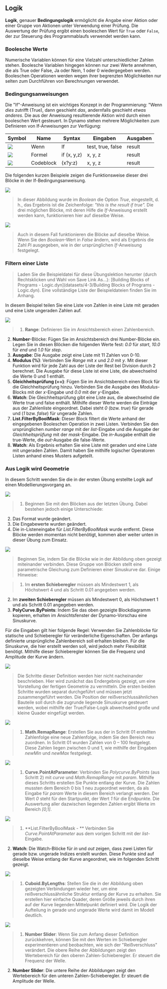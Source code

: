 

## Logik

**Logik**, genauer **Bedingungslogik** ermöglicht die Angabe einer Aktion oder einer Gruppe von Aktionen unter Verwendung einer Prüfung. Die Auswertung der Prüfung ergibt einen booleschen Wert für ```True``` oder ```False```, der zur Steuerung des Programmablaufs verwendet werden kann.

### Boolesche Werte

Numerische Variablen können für eine Vielzahl unterschiedlicher Zahlen stehen. Boolesche Variablen hingegen können nur zwei Werte annehmen, die als True oder False, Ja oder Nein, 1 oder 0 wiedergegeben werden. Booleschen Operationen werden wegen ihrer begrenzten Möglichkeiten nur selten zum Durchführen von Berechnungen verwendet.

### Bedingungsanweisungen

Die "If"-Anweisung ist ein wichtiges Konzept in der Programmierung: "Wenn *dies* zutrifft (True), dann geschieht *das*, andernfalls geschieht *etwas anderes*. Die aus der Anweisung resultierende Aktion wird durch einen booleschen Wert gesteuert. In Dynamo stehen mehrere Möglichkeiten zum Definieren von If-Anweisungen zur Verfügung:

|Symbol|Name|Syntax|Eingaben|Ausgaben|
| -- | -- | -- | -- | -- |
|![](../images/icons/DSCoreNodesUI-Logic-If-Large.jpg)|Wenn|If|test, true, false|result|
|![](../images/icons/DSCoreNodesUI-Formula-Large.jpg)|Formel|if (x, y,z)|x, y, z|result|
|![](../images/icons/Dynamo-Nodes-CodeBlockNodeModel-Large.jpg)|Codeblock|(x?y:z)|x, y, z|result|

Die folgenden kurzen Beispiele zeigen die Funktionsweise dieser drei Blöcke in der If-Bedingungsanweisung.

![](images/4-3/IFs.jpg)

> In dieser Abbildung wurde im *Boolean* die Option *True*, eingestellt, d. h., das Ergebnis ist die Zeichenfolge: *"this is the result if true".* Die drei möglichen Blöcke, mit deren Hilfe die *If*-Anweisung erstellt werden kann, funktionieren hier auf dieselbe Weise.

![](images/4-3/IFs2.jpg)

> Auch in diesem Fall funktionieren die Blöcke auf dieselbe Weise. Wenn Sie den *Boolean*-Wert in *False* ändern, wird als Ergebnis die Zahl *Pi* ausgegeben, wie in der ursprünglichen *If*-Anweisung festgelegt.

### Filtern einer Liste

> Laden Sie die Beispieldatei für diese Übungslektion herunter (durch Rechtsklicken und Wahl von Save Link As...): [Building Blocks of Programs - Logic.dyn](datasets/4-3/Building Blocks of Programs - Logic.dyn). Eine vollständige Liste der Beispieldateien finden Sie im Anhang.

In diesem Beispiel teilen Sie eine Liste von Zahlen in eine Liste mit geraden und eine Liste ungeraden Zahlen auf.

![](images/4-3/01.jpg)

> 1. **Range**: Definieren Sie im Ansichtsbereich einen Zahlenbereich.
2. **Number**-Blöcke: Fügen Sie im Ansichtsbereich drei Number-Blöcke ein. Legen Sie in diesen Blöcken die folgenden Werte fest: *0.0* für *start*, *10.0* für *end* und *1.0* für *step*.
3. **Ausgabe**: Die Ausgabe zeigt eine Liste mit 11 Zahlen von 0-10.
4. **Modulus (%)**: Verbinden Sie *Range* mit *x* und *2.0* mit *y*. Mit dieser Funktion wird für jede Zahl aus der Liste der Rest bei Division durch 2 berechnet. Die Ausgabe für diese Liste ist eine Liste, die abwechselnd die Werte 0 und 1 enthält.
5. **Gleichheitsprüfung (==)**: Fügen Sie im Ansichtsbereich einen Block für die Gleichheitsprüfung hinzu. Verbinden Sie die Ausgabe des *Modulus*-Blocks mit der *x*-Eingabe und *0.0* mit der *y*-Eingabe.
6. **Watch**: Die Gleichheitsprüfung gibt eine Liste aus, die abwechselnd die Werte true und false enthält. Mithilfe dieser Werte werden die Einträge aus der Zahlenliste eingeordnet. Dabei steht *0* (bzw. *true*) für gerade und (*1* bzw. *false*) für ungerade Zahlen.
7. **List.FilterByBoolMask**: Dieser Block filtert die Werte anhand der eingegebenen Booleschen Operation in zwei Listen. Verbinden Sie den ursprünglichen *number range* mit der *list*-Eingabe und die Ausgabe der *Gleichheitsprüfung* mit der *mask*-Eingabe. Die *in*-Ausgabe enthält die true-Werte, die *out*-Ausgabe die false-Werte.
8. **Watch**: Als Ergebnis erhalten Sie eine Liste mit geraden und eine Liste mit ungeraden Zahlen. Damit haben Sie mithilfe logischer Operatoren Listen anhand eines Musters aufgeteilt.

### Aus Logik wird Geometrie

In diesem Schritt wenden Sie die in der ersten Übung erstellte Logik auf einen Modellierungsvorgang an.

![](images/4-3/02.png)

> 1. Beginnen Sie mit den Blöcken aus der letzten Übung. Dabei bestehen jedoch einige Unterschiede:
2. Das Format wurde geändert.
3. Die Eingabewerte wurden geändert.
4. Die in-Listeneingabe für *List.FilterByBoolMask* wurde entfernt. Diese Blöcke werden momentan nicht benötigt, kommen aber weiter unten in dieser Übung zum Einsatz.

![](images/4-3/03.png)

> Beginnen Sie, indem Sie die Blöcke wie in der Abbildung oben gezeigt miteinander verbinden. Diese Gruppe von Blöcken stellt eine parametrische Gleichung zum Definieren einer Sinuskurve dar. Einige Hinweise:

> 1. Im **ersten Schieberegler** müssen als Mindestwert 1, als Höchstwert 4 und als Schritt 0.01 angegeben werden.
2. Im **zweiten Schieberegler** müssen als Mindestwert 0, als Höchstwert 1 und als Schritt 0.01 angegeben werden.
3. **PolyCurve.ByPoints**: Indem Sie das oben gezeigte Blockdiagramm kopieren, erhalten im Ansichtsfenster der Dynamo-Vorschau eine Sinuskurve.

Für die Eingaben gilt hier folgende Regel: Verwenden Sie Zahlenblöcke für statische und Schieberegler für veränderliche Eigenschaften. Der anfangs definierte ursprüngliche Zahlenbereich soll erhalten bleiben. Für die Sinuskurve, die hier erstellt werden soll, wird jedoch mehr Flexibilität benötigt. Mithilfe dieser Schieberegler können Sie die Frequenz und Amplitude der Kurve ändern.

![](images/4-3/04.png)

> Die Schritte dieser Definition werden hier nicht nacheinander beschrieben. Hier wird zunächst das Endergebnis gezeigt, um eine Vorstellung der fertigen Geometrie zu vermitteln. Die ersten beiden Schritte wurden separat durchgeführt und müssen jetzt zusammengeführt werden. Die Position der reißverschlussähnlichen Bauteile soll durch die zugrunde liegende Sinuskurve gesteuert werden, wobei mithilfe der True/False-Logik abwechselnd große und kleine Quader eingefügt werden.

![](images/4-3/05.png)

> 1. **Math.RemapRange**: Erstellen Sie aus der in Schritt 01 erstellten Zahlenfolge eine neue Zahlenfolge, indem Sie den Bereich neu zuordnen. In Schritt 01 wurden Zahlen von 0 – 100 festgelegt. Diese Zahlen liegen zwischen 0 und 1, wie mithilfe der Eingaben *newMin* und *newMax* festgelegt.

![](images/4-3/06.png)

> 1. **Curve.PointAtParameter**: Verbinden Sie *Polycurve.ByPoints* (aus Schritt 2) mit *curve* und *Math.RemapRange* mit *param*. Mithilfe dieses Schritts erstellen Sie Punkte entlang der Kurve. Die Zahlen mussten dem Bereich 0 bis 1 neu zugeordnet werden, da als Eingabe für *param* Werte in diesem Bereich verlangt werden. Der Wert *0* steht für den Startpunkt, der Wert *1* für die Endpunkte. Die Auswertung aller dazwischen liegenden Zahlen ergibt Werte im Bereich *[0,1]*.

![](images/4-3/07.png)

> 1. **List.FilterByBoolMask - ** Verbinden Sie *Curve.PointAtParameter* aus dem vorigen Schritt mit der *list*-Eingabe.
2. **Watch**: Die Watch-Blöcke für *in* und *out* zeigen, dass zwei Listen für gerade bzw. ungerade Indizes erstellt wurden. Diese Punkte sind auf dieselbe Weise entlang der Kurve angeordnet, wie im folgenden Schritt gezeigt.

![](images/4-3/08.png)

> 1. **Cuboid.ByLengths**: Stellen Sie die in der Abbildung oben gezeigten Verbindungen wieder her, um eine reißverschlussähnliche Struktur entlang der Kurve zu erhalten. Sie erstellen hier einfache Quader, deren Größe jeweils durch ihren auf der Kurve liegenden Mittelpunkt definiert wird. Die Logik der Aufteilung in gerade und ungerade Werte wird damit im Modell deutlich.

![](images/4-3/matrix.png)

> 1. **Number Slider**: Wenn Sie zum Anfang dieser Definition zurückkehren, können Sie mit den Werten im Schieberegler experimentieren und beobachten, wie sich der "Reißverschluss" verändert. Die obere Reihe der Abbildungen zeigt den Wertebereich für den oberen Zahlen-Schieberegler. Er steuert die Frequenz der Welle.
2. **Number Slider**: Die untere Reihe der Abbildungen zeigt den Wertebereich für den unteren Zahlen-Schieberegler. Er steuert die Amplitude der Welle.

